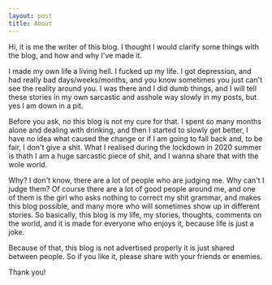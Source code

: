 ```yaml
---
layout: post
title: About
---
```


Hi, it is me the writer of this blog. I thought I would clarify some things with the blog, and how and why I&#39;ve made it.
>
I made my own life a living hell. I fucked up my life. I got depression, and had really bad days/weeks/months, and you know sometimes you just can&#39;t see the reality around you. I was there and I did dumb things, and I will tell these stories in my own sarcastic and asshole way slowly in my posts, but yes I am down in a pit.
>
Before you ask, no this blog is not my cure for that. I spent so many months alone and dealing with drinking, and then I started to slowly get better, I have no idea what caused the change or if I am going to fall back and, to be fair, I don&#39;t give a shit.
What I realised during the lockdown in 2020 summer is thath I am a huge sarcastic piece of shit, and I wanna share that with the wole world.
>
Why?
I don&#39;t know, there are a lot of people who are judging me. Why can&#39;t I judge them?
Of course there are a lot of good people around me, and one of them is the girl who asks nothing to correct my shit grammar, and makes this blog possible, and many more who will sometimes show up in different stories.
So basically, this blog is my life, my stories, thoughts, comments on the world, and it is made for everyone who enjoys it, because life is just a joke.
>
Because of that, this blog is not advertised properly it is just shared between people. So if you like it, please share with your friends or enemies.
>
Thank you!